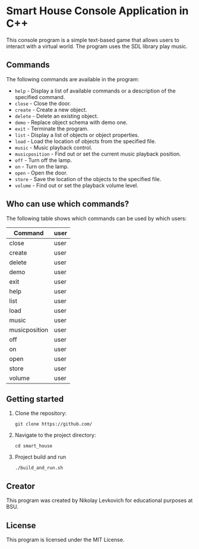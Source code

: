 # Smart House Console Application in C++

This console program is a simple text-based game that allows users to interact with a virtual world. The program uses the SDL library play music.

## Commands

The following commands are available in the program:

* `help` - Display a list of available commands or a description of the specified command.
* `close` - Close the door.
* `create` - Create a new object.
* `delete` - Delete an existing object.
* `demo` - Replace object schema with demo one.
* `exit` - Terminate the program.
* `list` - Display a list of objects or object properties.
* `load` - Load the location of objects from the specified file.
* `music` - Music playback control.
* `musicposition` - Find out or set the current music playback position.
* `off` - Turn off the lamp.
* `on` - Turn on the lamp.
* `open` - Open the door.
* `store` - Save the location of the objects to the specified file.
* `volume` - Find out or set the playback volume level.



## Who can use which commands?

The following table shows which commands can be used by which users:

| Command | user |
|---|---|
| close | user |
| create | user |
| delete | user |
| demo | user |
| exit | user |
| help | user |
| list | user |
| load | user |
| music | user |
| musicposition | user |
| off | user |
| on | user |
| open | user |
| store | user |
| volume | user |


## Getting started

1. Clone the repository:

   ```
   git clone https://github.com/
   ```


2. Navigate to the project directory:

   ```
   cd smart_house
   ```

3. Project build and run
   ```
   ./build_and_run.sh
   ```

## Creator

This program was created by Nikolay Levkovich for educational purposes at BSU.

## License

This program is licensed under the MIT License.
